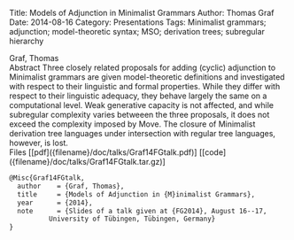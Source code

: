 Title: Models of Adjunction in Minimalist Grammars
Author: Thomas Graf
Date: 2014-08-16
Category: Presentations
Tags: Minimalist grammars; adjunction; model-theoretic syntax; MSO; derivation trees; subregular hierarchy

<div markdown class="authors">
Graf, Thomas
</div>

<div markdown class="abstract">
<span id="abstract-title">Abstract</span>
Three closely related proposals for adding (cyclic) adjunction to Minimalist grammars are given model-theoretic definitions and investigated with respect to their linguistic and formal properties. 
While they differ with respect to their linguistic adequacy, they behave largely the same on a computational level.
Weak generative capacity is not affected, and while subregular complexity varies betweeen the three proposals, it does not exceed the complexity imposed by Move.
The closure of Minimalist derivation tree languages under intersection with regular tree languages, however, is lost.
</div>

<div markdown class="files">
<span id="files-title">Files</span>
[[pdf]({filename}/doc/talks/Graf14FGtalk.pdf)]
[[code]({filename}/doc/talks/Graf14FGtalk.tar.gz)]
</div>

~~~latex
@Misc{Graf14FGtalk,
  author	= {Graf, Thomas},
  title		= {Models of Adjunction in {M}inimalist Grammars},
  year		= {2014},
  note		= {Slides of a talk given at {FG2014}, August 16--17,
		  University of Tübingen, Tübingen, Germany}
}
~~~
